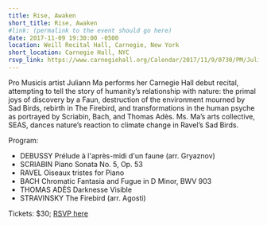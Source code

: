 ```yaml
---
title: Rise, Awaken
short_title: Rise, Awaken
#link: (permalink to the event should go here)
date: 2017-11-09 19:30:00 -0500
location: Weill Recital Hall, Carnegie, New York
short_location: Carnegie Hall, NYC
rsvp_link: https://www.carnegiehall.org/Calendar/2017/11/9/0730/PM/Juliann-Ma-Piano/
---
```


Pro Musicis artist Juliann Ma performs her Carnegie Hall debut recital, attempting to tell the story of humanity’s relationship with nature: the primal joys of discovery by a Faun, destruction of the environment mourned by Sad Birds, rebirth in The Firebird, and transformations in the human psyche as portrayed by Scriabin, Bach, and Thomas Adès. Ms. Ma’s arts collective, SEAS, dances nature’s reaction to climate change in Ravel’s Sad Birds.

Program:
- DEBUSSY Prélude à l'après-midi d'un faune (arr. Gryaznov)
- SCRIABIN Piano Sonata No. 5, Op. 53
- RAVEL Oiseaux tristes for Piano
- BACH Chromatic Fantasia and Fugue in D Minor, BWV 903
- THOMAS ADÈS Darknesse Visible
- STRAVINSKY The Firebird (arr. Agosti)

Tickets: $30; [RSVP here]({{page.rsvp_link}})
